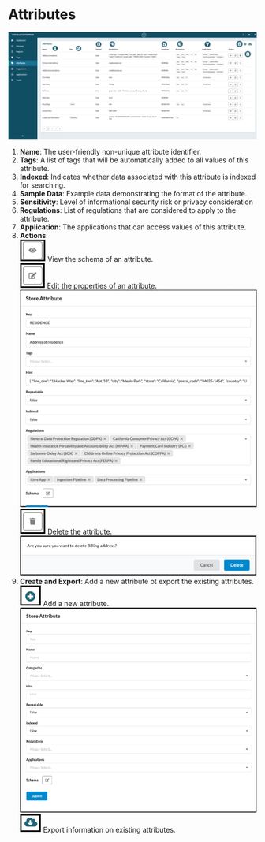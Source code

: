 # Attributes


![attributes](../assets/images/attributes.png "Attributes Annotates")

1. **Name**: The user-friendly non-unique attribute identifier.
2. **Tags**: A list of tags that will be automatically added to all values of this attribute.
3. **Indexed**: Indicates whether data associated with this attribute is indexed for searching.
4. **Sample Data**: Example data demonstrating the format of the attribute.
5. **Sensitivity**: Level of informational security risk or privacy consideration
6. **Regulations**: List of regulations that are considered to apply to the attribute.
7. **Application**: The applications that can access values of this attribute.
8. **Actions**: <br/>
    ![view](../assets/images/view.png "View") View the schema of an attribute.<br/>
    ![edit](../assets/images/edit.png "Edit") Edit the properties of an attribute.<br/>
    ![edit_attribute.png](../assets/images/edit_attribute.png)<br/>
    ![delete](../assets/images/delete.png "Delete") Delete the attribute.<br/>
    ![delete-attribute.png](../assets/images/delete-attribute.png)
9. **Create and Export**: Add a new attribute ot export the existing attributes.<br/>
    ![Add](../assets/images/add.png "Add") Add a new attribute.<br/>
    ![new-attribute.png](../assets/images/new-attribute.png)<br/>
    ![export](../assets/images/export.png "Export") Export information on existing attributes.

